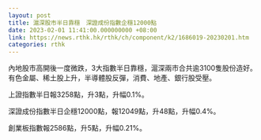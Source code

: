 ```yaml
---
layout: post
title: 滬深股市半日靠穩　深證成份指數企穩12000點
date: 2023-02-01 11:41:00.000000000 +08:00
link: https://news.rthk.hk/rthk/ch/component/k2/1686019-20230201.htm
categories: rthk
---
```


內地股市高開後一度微跌，3大指數半日靠穩，滬深兩市合共逾3100隻股份造好。有色金屬、稀土股上升，半導體股反彈，消費、地產、銀行股受壓。

上證指數半日報3258點，升3點，升幅0.1%。

深證成份指數半日企穩12000點，報12049點，升48點，升幅0.4%。

創業板指數報2586點，升5點，升幅0.21%。
